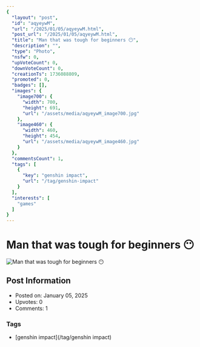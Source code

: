 ```yaml
---
{
  "layout": "post",
  "id": "aqyeywM",
  "url": "/2025/01/05/aqyeywM.html",
  "post_url": "/2025/01/05/aqyeywM.html",
  "title": "Man that was tough for beginners 😶",
  "description": "",
  "type": "Photo",
  "nsfw": 0,
  "upVoteCount": 0,
  "downVoteCount": 0,
  "creationTs": 1736088809,
  "promoted": 0,
  "badges": [],
  "images": {
    "image700": {
      "width": 700,
      "height": 691,
      "url": "/assets/media/aqyeywM_image700.jpg"
    },
    "image460": {
      "width": 460,
      "height": 454,
      "url": "/assets/media/aqyeywM_image460.jpg"
    }
  },
  "commentsCount": 1,
  "tags": [
    {
      "key": "genshin impact",
      "url": "/tag/genshin-impact"
    }
  ],
  "interests": [
    "games"
  ]
}
---
```


# Man that was tough for beginners 😶

![Man that was tough for beginners 😶](/assets/media/aqyeywM_image700.jpg)

## Post Information

- Posted on: January 05, 2025
- Upvotes: 0
- Comments: 1

### Tags

- [genshin impact](/tag/genshin impact)
